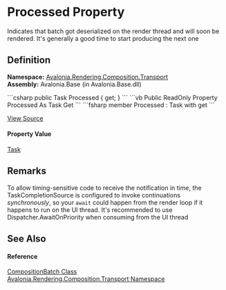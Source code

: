 # Processed Property


Indicates that batch got deserialized on the render thread and will soon be rendered. It's generally a good time to start producing the next one



## Definition
**Namespace:** <a href="N_Avalonia_Rendering_Composition_Transport">Avalonia.Rendering.Composition.Transport</a>  
**Assembly:** Avalonia.Base (in Avalonia.Base.dll)

<Tabs groupId="api-code-preview">
<TabItem value="csharp" label="C#">
```csharp
public Task Processed { get; }
```
</TabItem>
<TabItem value="vb" label="VB">
```vb
Public ReadOnly Property Processed As Task
	Get
```
</TabItem>
<TabItem value="fsharp" label="F#">
```fsharp
member Processed : Task with get
```
</TabItem>
</Tabs>



<a href="https://github.com/AvaloniaUI/Avalonia/tree/master/src/Avalonia.Base/Rendering/Composition/Transport/Batch.cs#L43" title="View the source code">View Source</a>



#### Property Value
<a href="https://learn.microsoft.com/dotnet/api/system.threading.tasks.task" target="_blank" rel="noopener noreferrer">Task</a>

## Remarks
To allow timing-sensitive code to receive the notification in time, the TaskCompletionSource is configured to invoke continuations _synchronously_, so your `await` could happen from the render loop if it happens to run on the UI thread. It's recommended to use Dispatcher.AwaitOnPriority when consuming from the UI thread

## See Also


#### Reference
<a href="T_Avalonia_Rendering_Composition_Transport_CompositionBatch">CompositionBatch Class</a>  
<a href="N_Avalonia_Rendering_Composition_Transport">Avalonia.Rendering.Composition.Transport Namespace</a>  

